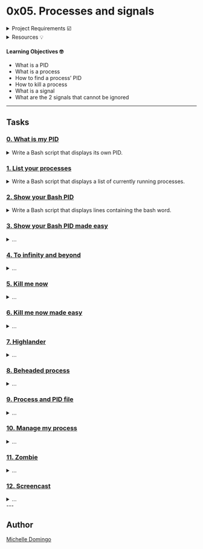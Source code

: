 # 0x05. Processes and signals

<details><summary>Project Requirements ☑️</summary>
...
</details>

<details><summary>Resources 💡</summary>

* [Linux PID](https://intranet.hbtn.io/rltoken/FcpEdqz8hau7eEB0Pi8Ong)
* [Linux process](https://intranet.hbtn.io/rltoken/hX_t2YK0erLPbdTq0-uKwQ)
* [Linux signal](https://intranet.hbtn.io/rltoken/SojW4zvL8j1yaoa7_NM6rA)
</details>

#### Learning Objectives 🤓

* What is a PID
* What is a process
* How to find a process’ PID
* How to kill a process
* What is a signal
* What are the 2 signals that cannot be ignored

---
## Tasks

### [0. What is my PID](./0-what-is-my-pid)
<details><summary>Write a Bash script that displays its own PID.</summary><br>

* 
```

```
</details>

### [1. List your processes](./1-list_your_processes)
<details><summary>Write a Bash script that displays a list of currently running processes.</summary><br>

* 
```

```
</details>

### [2. Show your Bash PID](./2-show_your_bash_pid)
<details><summary>Write a Bash script that displays lines containing the bash word.</summary><br>

* Use your previous exercise command, thus allowing you to easily get the PID of your Bash process.
```

```
</details>

### [3. Show your Bash PID made easy](./3-show_your_bash_pid_made_easy)
<details><summary>...</summary><br>

* Write a Bash script that displays the PID, along with the process name, of processes whose name contain the word bash.
```

```
</details>

### [4. To infinity and beyond](./4-to_infinity_and_beyond)
<details><summary>...</summary><br>

* Write a Bash script that displays To infinity and beyond indefinitely. 
```

```
</details>

### [5. Kill me now](./5-kill_me_now)
<details><summary>...</summary><br>

* We killed our 4-to_infinity_and_beyond process using ctrl+c in the previous task, there is actually another way to do this.
```

```
</details>

### [6. Kill me now made easy](./6-kill_me_now_made_easy)
<details><summary>...</summary><br>

* Write a Bash script that kills 4-to_infinity_and_beyond process.
```

```
</details>

### [7. Highlander](./7-highlander)
<details><summary>...</summary><br>

* Write a Bash script that displays: 
```

```
</details>

### [8. Beheaded process](./8-beheaded_process)
<details><summary>...</summary><br>

* Write a Bash script that kills the process 7-highlander.
```

```
</details>

### [9. Process and PID file](./100-process_and_pid_file)
<details><summary>...</summary><br>

* Write a Bash script that: 
```

```
</details>

### [10. Manage my process](./101-manage_my_process)
<details><summary>...</summary><br>

* 
```

```
</details>

### [11. Zombie](./102-zombie.c)
<details><summary>...</summary><br>

* 
```

```
</details>

### [12. Screencast](./103-screencast_unix_signal)
<details><summary>...</summary><br>

* Now that you have mastered signals, how about sharing your knowledge?
```

```
</details>
---

## Author
[Michelle Domingo](https://github.com/michedomingo)
